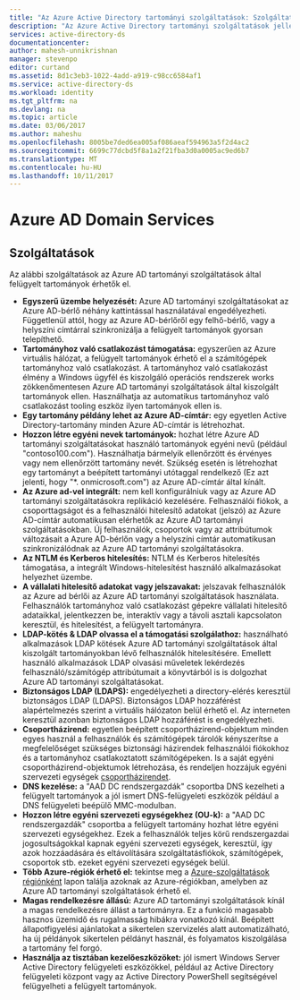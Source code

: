 ```yaml
---
title: "Az Azure Active Directory tartományi szolgáltatások: Szolgáltatások |} Microsoft Docs"
description: "Az Azure Active Directory tartományi szolgáltatások jellemzői"
services: active-directory-ds
documentationcenter: 
author: mahesh-unnikrishnan
manager: stevenpo
editor: curtand
ms.assetid: 8d1c3eb3-1022-4add-a919-c98cc6584af1
ms.service: active-directory-ds
ms.workload: identity
ms.tgt_pltfrm: na
ms.devlang: na
ms.topic: article
ms.date: 03/06/2017
ms.author: maheshu
ms.openlocfilehash: 8005be7ded6ea005af086aeaf594963a5f2d4ac2
ms.sourcegitcommit: 6699c77dcbd5f8a1a2f21fba3d0a0005ac9ed6b7
ms.translationtype: MT
ms.contentlocale: hu-HU
ms.lasthandoff: 10/11/2017
---
```

# <a name="azure-ad-domain-services"></a>Azure AD Domain Services
## <a name="features"></a>Szolgáltatások
Az alábbi szolgáltatások az Azure AD tartományi szolgáltatások által felügyelt tartományok érhetők el.

* **Egyszerű üzembe helyezését:** Azure AD tartományi szolgáltatásokat az Azure AD-bérlő néhány kattintással használatával engedélyezheti. Függetlenül attól, hogy az Azure AD-bérlőről egy felhő-bérlő, vagy a helyszíni címtárral szinkronizálja a felügyelt tartományok gyorsan telepíthető.
* **Tartományhoz való csatlakozást támogatása:** egyszerűen az Azure virtuális hálózat, a felügyelt tartományok érhető el a számítógépek tartományhoz való csatlakozást. A tartományhoz való csatlakozást élmény a Windows ügyfél és kiszolgáló operációs rendszerek works zökkenőmentesen Azure AD tartományi szolgáltatások által kiszolgált tartományok ellen. Használhatja az automatikus tartományhoz való csatlakozást tooling eszköz ilyen tartományok ellen is.
* **Egy tartomány példány lehet az Azure AD-címtár:** egy egyetlen Active Directory-tartomány minden Azure AD-címtár is létrehozhat.
* **Hozzon létre egyéni nevek tartományok:** hozhat létre Azure AD tartományi szolgáltatásokat használó tartományok egyéni nevű (például "contoso100.com"). Használhatja bármelyik ellenőrzött és érvényes vagy nem ellenőrzött tartomány nevét. Szükség esetén is létrehozhat egy tartományt a beépített tartományi utótaggal rendelkező (Ez azt jelenti, hogy "*. onmicrosoft.com") az Azure AD-címtár által kínált.
* **Az Azure ad-vel integrált:** nem kell konfigurálniuk vagy az Azure AD tartományi szolgáltatásokra replikáció kezelésére. Felhasználói fiókok, a csoporttagságot és a felhasználói hitelesítő adatokat (jelszó) az Azure AD-címtár automatikusan elérhetők az Azure AD tartományi szolgáltatásokban. Új felhasználók, csoportok vagy az attribútumok változásait a Azure AD-bérlőn vagy a helyszíni címtár automatikusan szinkronizálódnak az Azure AD tartományi szolgáltatásokra.
* **Az NTLM és Kerberos hitelesítés:** NTLM és Kerberos hitelesítés támogatása, a integrált Windows-hitelesítést használó alkalmazásokat helyezhet üzembe.
* **A vállalati hitelesítő adatokat vagy jelszavakat:** jelszavak felhasználók az Azure ad bérlői az Azure AD tartományi szolgáltatások használata. Felhasználók tartományhoz való csatlakozást gépekre vállalati hitelesítő adataikkal, jelentkezzen be, interaktív vagy a távoli asztali kapcsolaton keresztül, és hitelesítést, a felügyelt tartományra.
* **LDAP-kötés & LDAP olvassa el a támogatási szolgálathoz:** használható alkalmazások LDAP kötések Azure AD tartományi szolgáltatások által kiszolgált tartományokban lévő felhasználók hitelesítésére. Emellett használó alkalmazások LDAP olvasási műveletek lekérdezés felhasználó/számítógép attribútumait a könyvtárból is is dolgozhat Azure AD tartományi szolgáltatásokat.
* **Biztonságos LDAP (LDAPS):** engedélyezheti a directory-elérés keresztül biztonságos LDAP (LDAPS). Biztonságos LDAP hozzáférést alapértelmezés szerint a virtuális hálózaton belül érhető el. Az interneten keresztül azonban biztonságos LDAP hozzáférést is engedélyezheti.
* **Csoportházirend:** egyetlen beépített csoportházirend-objektum minden egyes használ a felhasználók és számítógépek tárolók kényszerítse a megfelelőséget szükséges biztonsági házirendek felhasználói fiókokhoz és a tartományhoz csatlakoztatott számítógépeken. Is a saját egyéni csoportházirend-objektumok létrehozása, és rendeljen hozzájuk egyéni szervezeti egységek [csoportházirendet](active-directory-ds-admin-guide-administer-group-policy.md).
* **DNS kezelése:** a "AAD DC rendszergazdák" csoportba DNS kezelheti a felügyelt tartományok a jól ismert DNS-felügyeleti eszközök például a DNS felügyeleti beépülő MMC-modulban.
* **Hozzon létre egyéni szervezeti egységekhez (OU-k):** a "AAD DC rendszergazdák" csoportba a felügyelt tartomány hozhat létre egyéni szervezeti egységekhez. Ezek a felhasználók teljes körű rendszergazdai jogosultságokkal kapnak egyéni szervezeti egységek, keresztül, így azok hozzáadására és eltávolítására szolgáltatásfiókok, számítógépek, csoportok stb. ezeket egyéni szervezeti egységek belül.
* **Több Azure-régiók érhető el:** tekintse meg a [Azure-szolgáltatások régiónként](https://azure.microsoft.com/regions/#services/) lapon találja azoknak az Azure-régiókban, amelyben az Azure AD tartományi szolgáltatások érhető el.
* **Magas rendelkezésre állású:** Azure AD tartományi szolgáltatások kínál a magas rendelkezésre állást a tartományra. Ez a funkció magasabb hasznos üzemidő és rugalmasság hibákra vonatkozó kínál. Beépített állapotfigyelési ajánlatokat a sikertelen szervizelés alatt automatizálható, ha új példányok sikertelen példányt használ, és folyamatos kiszolgálása a tartomány fel forgó.
* **Használja az tisztában kezelőeszközöket:** jól ismert Windows Server Active Directory felügyeleti eszközökkel, például az Active Directory felügyeleti központ vagy az Active Directory PowerShell segítségével felügyelheti a felügyelt tartományok.
